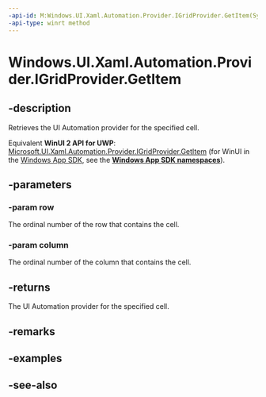 ```yaml
---
-api-id: M:Windows.UI.Xaml.Automation.Provider.IGridProvider.GetItem(System.Int32,System.Int32)
-api-type: winrt method
---
```


<!-- Method syntax
public Windows.UI.Xaml.Automation.Provider.IRawElementProviderSimple GetItem(System.Int32 row, System.Int32 column)
-->

# Windows.UI.Xaml.Automation.Provider.IGridProvider.GetItem

## -description
Retrieves the UI Automation provider for the specified cell.

Equivalent **WinUI 2 API for UWP**: [Microsoft.UI.Xaml.Automation.Provider.IGridProvider.GetItem](/windows/winui/api/microsoft.ui.xaml.automation.provider.igridprovider.getitem) (for WinUI in the [Windows App SDK](/windows/apps/windows-app-sdk/), see the **[Windows App SDK namespaces](/windows/windows-app-sdk/api/winrt/)**).

## -parameters
### -param row
The ordinal number of the row that contains the cell.

### -param column
The ordinal number of the column that contains the cell.

## -returns
The UI Automation provider for the specified cell.

## -remarks

## -examples

## -see-also
